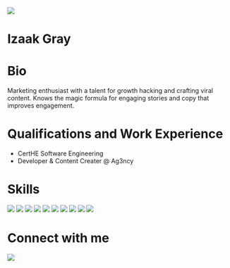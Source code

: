 
<img src="https://i.imgur.com/6e18wB3.png"/>

# Izaak Gray 

# Bio

Marketing enthusiast with a talent for growth hacking and crafting viral content. Knows the magic formula for engaging stories and copy that improves engagement.

# Qualifications and Work Experience
- CertHE Software Engineering
- Developer & Content Creater @ Ag3ncy

# Skills
<img src="https://img.shields.io/badge/html5-E34F26?style=for-the-badge&logo=html5&logoColor=white" /> <img src="https://img.shields.io/badge/css3-1572B6?style=for-the-badge&logo=css3&logoColor=white" /> <img src="https://img.shields.io/badge/javascript-F7DF1E?style=for-the-badge&logo=javascript&logoColor=black" /> <img src="https://img.shields.io/badge/node.js-339933?style=for-the-badge&logo=nodedotjs&logoColor=white" /> <img src="https://img.shields.io/badge/npm-CB3837?style=for-the-badge&logo=npm&logoColor=white" /> <img src="https://img.shields.io/badge/sql-4479A1?style=for-the-badge&logo=sql&logoColor=white" /> <img src="https://img.shields.io/badge/excel-217346?style=for-the-badge&logo=microsoft-excel&logoColor=white" /> <img src="https://img.shields.io/badge/word-2B579A?style=for-the-badge&logo=microsoft-word&logoColor=white" /> <img src="https://img.shields.io/badge/git-F05032?style=for-the-badge&logo=git&logoColor=white" /> <img src="https://img.shields.io/badge/github-181717?style=for-the-badge&logo=github&logoColor=white" />

# Connect with me
<a href="https://linkedin.com/in/izaakgray">
  <img src="https://img.shields.io/badge/-LinkedIn-0A66C2?style=flat&logo=Linkedin&logoColor=white" />  
</a>
